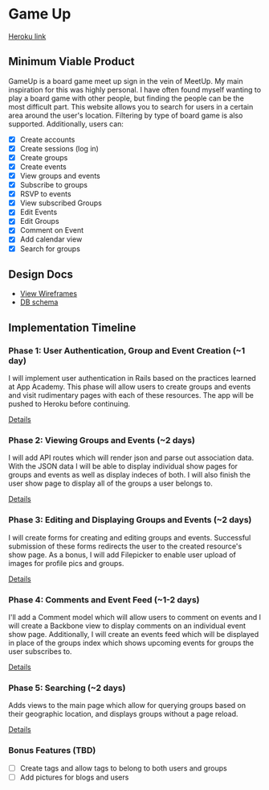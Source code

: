 # Game Up
[Heroku link][heroku]

[heroku]: https://enigmatic-sierra-3429.herokuapp.com
## Minimum Viable Product
GameUp is a board game meet up sign in the vein of MeetUp. My main inspiration for this was highly personal. I have often found myself wanting to play a board game with other people, but finding the people can be the most difficult part. This website allows you to search for users in a certain area around the user's location. Filtering by type of board game is also supported. Additionally, users can:

<!-- This is a Markdown checklist. Use it to keep track of your progress! -->

- [X] Create accounts
- [X] Create sessions (log in)
- [X] Create groups
- [X] Create events
- [X] View groups and events
- [X] Subscribe to groups
- [X] RSVP to events
- [X] View subscribed Groups
- [X] Edit Events
- [X] Edit Groups
- [X] Comment on Event
- [X] Add calendar view
- [X] Search for groups

## Design Docs
* [View Wireframes][views]
* [DB schema][schema]

[views]: ./docs/views.md
[schema]: ./docs/schema.md

## Implementation Timeline

### Phase 1: User Authentication, Group and Event Creation (~1 day)
I will implement user authentication in Rails based on the practices learned at
App Academy. This phase will allow users to create groups and events and visit rudimentary pages with each of these resources. The app will be pushed to Heroku before continuing.

[Details][phase-one]

### Phase 2: Viewing Groups and Events (~2 days)
I will add API routes which will render json and parse out association data. With the JSON data I will be able to display individual show pages for groups and events as well as display indeces of both. I will also finish the user show page to display all of the groups a user belongs to.

[Details][phase-two]

### Phase 3: Editing and Displaying Groups and Events (~2 days)
I will create forms for creating and editing groups and events. Successful submission of these forms redirects the user to the created resource's show page. As a bonus, I will add Filepicker to enable user upload of images for profile pics and groups.

[Details][phase-three]

### Phase 4: Comments and Event Feed (~1-2 days)
I'll add a Comment model which will allow users to comment on events and I will create a Backbone view to display comments on an individual event show page. Additionally, I will create an events feed which will be displayed in place of the groups index which shows upcoming events for groups the user subscribes to.

[Details][phase-four]

### Phase 5: Searching (~2 days)
Adds views to the main page which allow for querying groups based on their geographic location, and displays groups without a page reload.

[Details][phase-five]

### Bonus Features (TBD)
- [ ] Create tags and allow tags to belong to both users and groups
- [ ] Add pictures for blogs and users

[phase-one]: ./docs/phases/phase1.md
[phase-two]: ./docs/phases/phase2.md
[phase-three]: ./docs/phases/phase3.md
[phase-four]: ./docs/phases/phase4.md
[phase-five]: ./docs/phases/phase5.md

